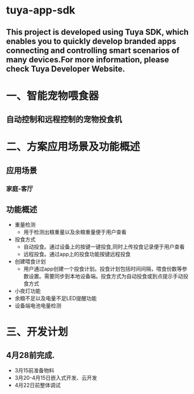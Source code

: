 tuya-app-sdk
==
## This project is developed using Tuya SDK, which enables you to quickly develop branded apps connecting and controlling smart scenarios of many devices.For more information, please check Tuya Developer Website.
# 一、智能宠物喂食器
##  自动控制和远程控制的宠物投食机
# 二、方案应用场景及功能概述
##  应用场景
### 家庭-客厅
##  功能概述
* 重量检测
  * 用于检测出粮重量以及余粮重量便于用户查看
* 投食方式
  * 自动投食。通过设备上的按键一键投食,同时上传投食记录便于用户查看
  * 远程投食。通过app上的投食功能按键远程投食
* 创建喂食计划
  * 用户通过app创建一个投食计划。投食计划包括时间间隔，喂食份数等参数设置。需要同步到本地设备端。投食方式为自动投食或到点提示手动投食方式
* 小夜灯功能
* 余粮不足以及电量不足LED提醒功能
* 设备端电池电量检测
# 三、开发计划
## 4月28前完成.
*  3月15前准备物料
*  3月20-4月15日嵌入式开发、云开发
*  4月22日前整体调试
